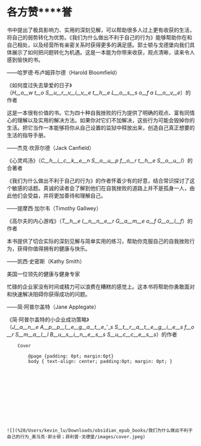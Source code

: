    

# **各****方****赞****誉**

书中提出了极具影响力、实用的深刻见解，可以帮助很多人过上更有收获的生活，将自己的弱势转化为优势。《我们为什么做出不利于自己的行为》能够帮助你在和自己相处，以及经营所有亲密关系时获得更多的满足感。郭士顿与戈德堡向我们具体展示了如何把问题转化为机遇。这是一本能为你带来收获，观点清晰，读来令人感到愉快的书。

——哈罗德·布卢姆菲尔德（Harold Bloomfield）

《如何度过失去挚爱的日子》（_H__o__w_ _t__o_ _S__u__r__v__i__v__e_ _t__h__e_ _L__o__s__s_ _o__f_ _a_ _L__o__v__e_）的作者

这是一本很有价值的书。它为四十种自我挫败的行为提供了明确的观点、富有同情心的理解以及实用的解决方法。如果你对它们不加解决，这些行为可能会毁掉你的生活。把它当作一本能够将你从自己设置的监狱中释放出来，创造自己真正想要的生活的指导手册。

——杰克·坎菲尔德（Jack Canfield）

《心灵鸡汤》（_C__h__i__c__k__e__n_ _S__o__u__p_ _f__o__r_ _t__h__e_ _S__o__u__l_）的合著者

《我们为什么做出不利于自己的行为》的作者怀着少有的好意，结合常识探讨了这个敏感的话题。真诚的读者会了解到他们在自我挫败的道路上并不是孤身一人，由此他们会受益，并将更加善待和理解自己。

——提摩西·加尔韦（Timothy Gallwey）

《高尔夫的内心游戏》（_T__h__e_ _I__n__n__e__r_ _G__a__m__e_ _o__f_ _G__o__l__f_）的作者

本书提供了切合实际的深刻见解与简单实用的练习，帮助你克服自己的自我挫败行为，获得你值得拥有的健康与快乐。

——凯西·史密斯（Kathy Smith）

美国一位领先的健康与健身专家

忙碌的企业家没有时间或精力可以浪费在糟糕的感觉上。这本书将帮助你勇敢面对和快速解决阻碍你获得成功的问题。

——简·阿普尔盖特（Jane Applegate）

《简·阿普尔盖特的小企业成功策略》（_J__a__n__e_ _A__p__p__l__e__g__a__t__e__'__s_ _S__t__r__a__t__e__g__i__e__s_ _f__o__r_ _S__m__a__l__l_ _B__u__s__i__n__e__s__s_ _S__u__c__c__e__s__s_）的作者



    
        
        
        Cover
        
            @page {padding: 0pt; margin:0pt}
            body { text-align: center; padding:0pt; margin: 0pt; }
        
    
    
        
            
                
            
        
    



    ![](%20/Users/kevin_lu/Downloads/obsidian_epub_books/我们为什么做出不利于自己的行为_美马克·郭士顿；菲利普·戈德堡/images/cover.jpeg)